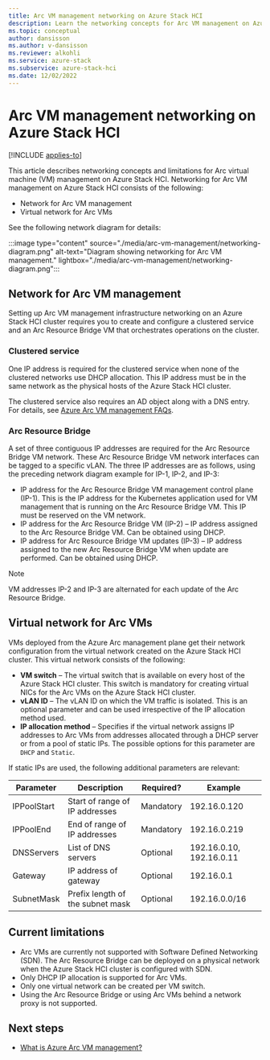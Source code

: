```yaml
---
title: Arc VM management networking on Azure Stack HCI
description: Learn the networking concepts for Arc VM management on Azure Stack HCI.
ms.topic: conceptual
author: dansisson
ms.author: v-dansisson
ms.reviewer: alkohli
ms.service: azure-stack
ms.subservice: azure-stack-hci
ms.date: 12/02/2022
---
```


# Arc VM management networking on Azure Stack HCI

[!INCLUDE [applies-to](../../includes/hci-applies-to-22h2-21h2.md)]

This article describes networking concepts and limitations for Arc virtual machine (VM) management on Azure Stack HCI. Networking for Arc VM management on Azure Stack HCI consists of the following:

- Network for Arc VM management
- Virtual network for Arc VMs

See the following network diagram for details:

:::image type="content" source="./media/arc-vm-management/networking-diagram.png" alt-text="Diagram showing networking for Arc VM management." lightbox="./media/arc-vm-management/networking-diagram.png":::

## Network for Arc VM management

Setting up Arc VM management infrastructure networking on an Azure Stack HCI cluster requires you to create and configure a clustered service and an Arc Resource Bridge VM that orchestrates operations on the cluster.

### Clustered service

One IP address is required for the clustered service when none of the clustered networks use DHCP allocation. This IP address must be in the same network as the physical hosts of the Azure Stack HCI cluster.

The clustered service also requires an AD object along with a DNS entry. For details, see [Azure Arc VM management FAQs](/manage/faqs-arc-enabled-vms#my-environment-doesnt-support-dns-or-active-directory-updates-how-can-i-successfully-deploy-arc-resource-bridge).

### Arc Resource Bridge

A set of three contiguous IP addresses are required for the Arc Resource Bridge VM network. These Arc Resource Bridge VM network interfaces can be tagged to a specific vLAN. The three IP addresses are as follows, using the preceding network diagram example for IP-1, IP-2, and IP-3:

- IP address for the Arc Resource Bridge VM management control plane (IP-1). This is the IP address for the Kubernetes application used for VM management that is running on the Arc Resource Bridge VM. This IP must be reserved on the VM network.
- IP address for the Arc Resource Bridge VM (IP-2) – IP address assigned to the Arc Resource Bridge VM. Can be obtained using DHCP.
- IP address for Arc Resource Bridge VM updates (IP-3) – IP address assigned to the new Arc Resource Bridge VM when update are performed. Can be obtained using DHCP.

> [!NOTE]
> VM addresses IP-2 and IP-3 are alternated for each update of the Arc Resource Bridge.

## Virtual network for Arc VMs

VMs deployed from the Azure Arc management plane get their network configuration from the virtual network created on the Azure Stack HCI cluster. This virtual network consists of the following:

- **VM switch** – The virtual switch that is available on every host of the Azure Stack HCI cluster. This switch is mandatory for creating virtual NICs for the Arc VMs on the Azure Stack HCI cluster.
- **vLAN ID** – The vLAN ID on which the VM traffic is isolated. This is an optional parameter and can be used irrespective of the IP allocation method used.
- **IP allocation method** – Specifies if the virtual network assigns IP addresses to Arc VMs from addresses allocated through a DHCP server or from a pool of static IPs. The possible options for this parameter are `DHCP` and `Static`.

If static IPs are used, the following additional parameters are relevant:

|Parameter|Description|Required?|Example|
|---|---|---|---|
|IPPoolStart|Start of range of IP addresses|Mandatory|192.16.0.120|
|IPPoolEnd|End of range of IP addresses|Mandatory|192.16.0.219|
|DNSServers|List of DNS servers|Optional|192.16.0.10, 192.16.0.11|
|Gateway|IP address of gateway|Optional|192.16.0.1|
|SubnetMask|Prefix length of the subnet mask|Optional|192.16.0.0/16|

## Current limitations

- Arc VMs are currently not supported with Software Defined Networking (SDN). The Arc Resource Bridge can be deployed on a physical network when the Azure Stack HCI cluster is configured with SDN.
- Only DHCP IP allocation is supported for Arc VMs.
- Only one virtual network can be created per VM switch.
- Using the Arc Resource Bridge or using Arc VMs behind a network proxy is not supported.

## Next steps

- [What is Azure Arc VM management?](/manage/azure-arc-vm-management-overview)